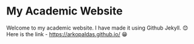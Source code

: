 # My Academic Website

Welcome to my academic website. I have made it using Github Jekyll. 😊
Here is the link - https://arkopaldas.github.io/ 😁
